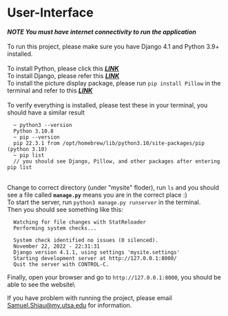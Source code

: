 # User-Interface
***NOTE You must have internet connectivity to run the application***\
\
To run this project, please make sure you have Django 4.1 and Python 3.9+ installed.\
\
To install Python, please click this ***[LINK](https://www.python.org/downloads/)***\
To install Django, please refer this ***[LINK](https://docs.djangoproject.com/en/4.1/topics/install/#installing-official-release)***\
To install the picture display package, please run `pip install Pillow` in the terminal and refer to this ***[LINK](https://pypi.org/project/Pillow/)***\
\
To verify everything is installed, please test these in your terminal, you should have a similar result
```
  ~ python3 --version
  Python 3.10.8
  ~ pip --version
  pip 22.3.1 from /opt/homebrew/lib/python3.10/site-packages/pip (python 3.10)
  ~ pip list
  // you should see Django, Pillow, and other packages after entering pip list
```
\
Change to correct directory (under "mysite" floder), run `ls` and you should see a file called **`manage.py`** means you are in the correct place :)\
To start the server, run `python3 manage.py runserver` in the terminal.\
Then you should see something like this:
```
  Watching for file changes with StatReloader
  Performing system checks...

  System check identified no issues (0 silenced).
  November 22, 2022 - 22:31:31
  Django version 4.1.1, using settings 'mysite.settings'
  Starting development server at http://127.0.0.1:8000/
  Quit the server with CONTROL-C.
```
Finally, open your browser and go to `http://127.0.0.1:8000`, you should be able to see the website\

If you have problem with running the project, please email Samuel.Shiau@my.utsa.edu for information.
